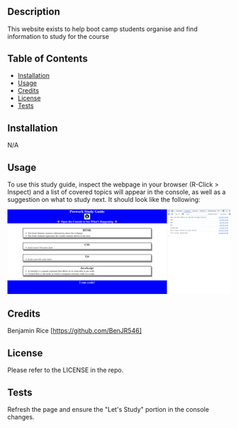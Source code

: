 # <Prework Study Guide>

## Description

This website exists to help boot camp students organise and find information to study for the course



## Table of Contents

- [Installation](#installation)
- [Usage](#usage)
- [Credits](#credits)
- [License](#license)
- [Tests](#tests)

## Installation

N/A

## Usage

To use this study guide, inspect the webpage in your browser (R-Click > Inspect) and a list of covered topics will appear in the console, as well as a suggestion on what to study next. It should look like the following:


![alt text](assets/psg-screenshot.png)

## Credits

Benjamin Rice [https://github.com/BenJR546]

## License

Please refer to the LICENSE in the repo.

## Tests

Refresh the page and ensure the "Let's Study" portion in the console changes.
